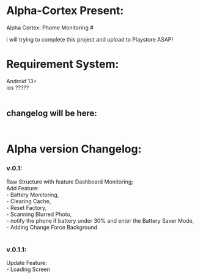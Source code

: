 # Alpha-Cortex Present:
Alpha Cortex: Phome Monitoring <ALPHA VERSION> #

i will trying to complete this project and upload to Playstore ASAP!

# Requirement System:<br>
Android 13+<br>
ios ?????<br><br>

## changelog will be here:<br><br>
# Alpha version Changelog:<br>
### v.0.1:<br>
Raw Structure with feature Dashboard Monitoring;<br>
Add Feature:<br>
    - Battery Monitoring,<br>
    - Clearing Cache,<br>
    - Reset Factory,<br>
    - Scanning Blurred Photo,<br>
    - notify the phone if battery under 30% and enter the Battery Saver Mode,<br>
    - Adding Change Force Background<br><br>
### v.0.1.1:<br>
Update Feature:<br>
    - Loading Screen<br>
